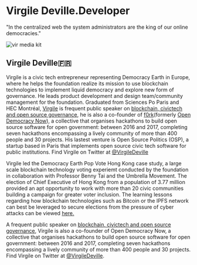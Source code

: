 # Virgile Deville.Developer
"In the centralized web the system administrators are the king of our online democracies."

![vir media kit](https://user-images.githubusercontent.com/24529258/37485506-e3615a1a-2848-11e8-858e-1376cde1111d.jpg)

## Virgile Deville🇫🇷

Virgile is a civic tech entrepreneur representing Democracy Earth in Europe, where he helps the foundation realize its mission to use blockchain technologies to implement liquid democracy and explore new form of governance. He leads product development and design team/community management for the foundation. Graduated from Sciences Po Paris and HEC Montréal, [Virgile](virgile.pro) is frequent public speaker on [blockchain, civictech and open source governance](https://docs.google.com/spreadsheets/d/1ZXdhkjBFSd4Vt4WGwE-7BbcyIzlq2-jzsXuVP2oR1KA/edit#gid=0), he is also a co-founder of [f0rk](https://f0rk.eu/)(formerly [Open Democracy Now](http://opendemocracynow.net)), a collective that organises hackathons to build open source software for open government: between 2016 and 2017, completing seven hackathons encompassing a lively community of more than 400 people and 30 projects. His lastest venture is Open Source Politics (OSP), a startup based in Paris that implements open source civic tech software for public institutions. Find Virgile on Twitter at [@VirgileDeville](https://twitter.com/VirgileDeville)

Virgile led the Democracy Earth Pop Vote Hong Kong case study, a large scale blockchain technology voting experiemt conducted by the foundation in collaboration with Professor Benny Tai and the Umbrella Movement. The election of Chief Executive of Hong Kong from a population of 3.77 million provided an apt opportunity to work with more than 20 civic communities building a campaign for greater voter inclusion.  The learning lessons regarding how blockchain technologies such as Bitcoin or the IPFS network can best be leveraged to secure elections from the pressure of cyber attacks can be viewed [here.](http://civictechfest.org/speakers#Virgile_Deville)

A frequent public speaker on [blockchain, civictech and open source governance](https://docs.google.com/spreadsheets/d/1ZXdhkjBFSd4Vt4WGwE-7BbcyIzlq2-jzsXuVP2oR1KA/edit#gid=0), Virgile is also a co-founder of Open Democracy Now, a collective that organises hackathons to build open source software for open government: between 2016 and 2017, completing seven hackathons encompassing a lively community of more than 400 people and 30 projects. Find Virgile on Twitter at [@VirgileDeville](https://twitter.com/VirgileDeville).
